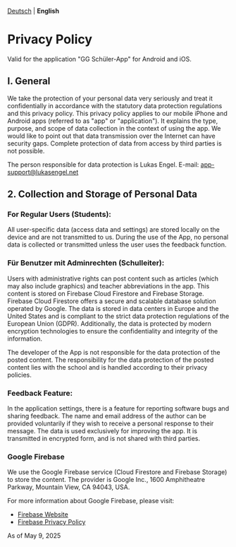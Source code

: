[Deutsch](PRIVACY_POLICY.md) | **English**

# Privacy Policy

Valid for the application "GG Schüler-App" for Android and iOS.

## I. General
We take the protection of your personal data very seriously and treat it confidentially in accordance with the statutory data protection regulations and this privacy policy. This privacy policy applies to our mobile iPhone and Android apps (referred to as "app" or "application"). It explains the type, purpose, and scope of data collection in the context of using the app. We would like to point out that data transmission over the Internet can have security gaps. Complete protection of data from access by third parties is not possible.

The person responsible for data protection is Lukas Engel. E-mail: app-support@lukasengel.net

## 2. Collection and Storage of Personal Data
### For Regular Users (Students):
All user-specific data (access data and settings) are stored locally on the device and are not transmitted to us. During the use of the App, no personal data is collected or transmitted unless the user uses the feedback function.

### Für Benutzer mit Adminrechten (Schulleiter):
Users with administrative rights can post content such as articles (which may also include graphics) and teacher abbreviations in the app. This content is stored on Firebase Cloud Firestore and Firebase Storage. Firebase Cloud Firestore offers a secure and scalable database solution operated by Google. The data is stored in data centers in Europe and the United States and is compliant to the strict data protection regulations of the European Union (GDPR). Additionally, the data is protected by modern encryption technologies to ensure the confidentiality and integrity of the information.

The developer of the App is not responsible for the data protection of the posted content. The responsibility for the data protection of the posted content lies with the school and is handled according to their privacy policies.

### Feedback Feature:
In the application settings, there is a feature for reporting software bugs and sharing feedback. The name and email address of the author can be provided voluntarily if they wish to receive a personal response to their message. The data is used exclusively for improving the app. It is transmitted in encrypted form, and is not shared with third parties.

### Google Firebase
We use the Google Firebase service (Cloud Firestore and Firebase Storage) to store the content. The provider is Google Inc., 1600 Amphitheatre Parkway, Mountain View, CA 94043, USA.

For more information about Google Firebase, please visit:
- [Firebase Website](https://firebase.google.com)
- [Firebase Privacy Policy](https://www.firebase.com/terms/privacy-policy.html)

As of May 9, 2025